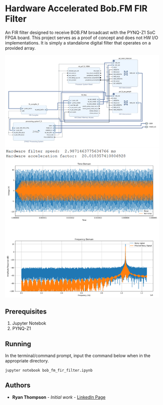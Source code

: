 # Hardware Accelerated Bob.FM FIR Filter
An FIR filter designed to receive BOB.FM broadcast with the PYNQ-Z1 SoC FPGA board. This project serves as a proof of concept and does not HW I/O implementations. It is simply a standalone digital filter that operates on a provided array.

![Block Design](images/block_design.jpg)
![Block Design](images/hw_speed.png)

## Prerequisites

1. Jupyter Notebok 
2. PYNQ-Z1


## Running
In the terminal/command prompt, input the command below when in the appropriate directory.
```
jupyter notebook bob_fm_fir_filter.ipynb
```
## Authors

* **Ryan Thompson** - *Initial work* - [LinkedIn Page](https://www.linkedin.com/in/rthomp10/)
